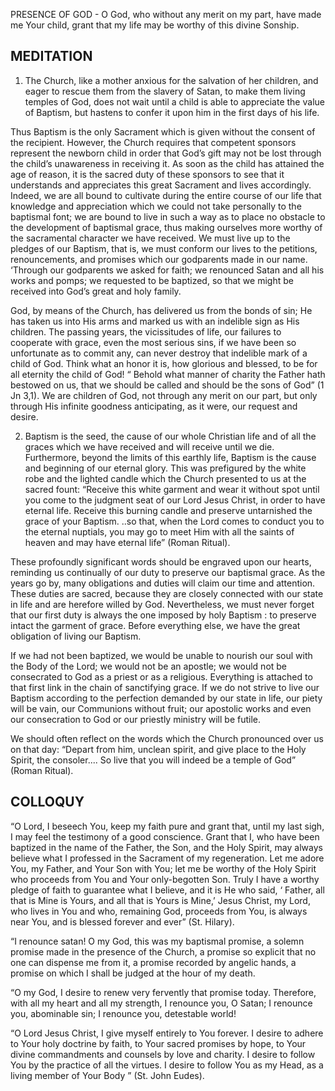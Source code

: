 PRESENCE OF GOD - O God, who without any merit on my part, have made me Your child, grant that my life may be worthy of this divine Sonship.

## MEDITATION

1. The Church, like a mother anxious for the salvation of her children, and eager to rescue them from the slavery of Satan, to make them living temples of God, does not wait until a child is able to appreciate the value of Baptism, but hastens to confer it upon him in the first days of his life.

Thus Baptism is the only Sacrament which is given without the consent of the recipient. However, the Church requires that competent sponsors represent the newborn child in order that God’s gift may not be lost through the child’s unawareness in receiving it. As soon as the child has attained the age of reason, it is the sacred duty of these sponsors to see that it understands and appreciates this great Sacrament and lives accordingly. Indeed, we are all bound to cultivate during the entire course of our life that knowledge and appreciation which we could not take personally to the baptismal font; we are bound to live in such a way as to place no obstacle to the development of baptismal grace, thus making ourselves more worthy of the sacramental character we have received. We must live up to the pledges of our Baptism, that is, we must conform our lives to the petitions, renouncements, and promises which our godparents made in our name. ‘Through our godparents we asked for faith; we renounced Satan and all his works and pomps; we requested to be baptized, so that we might be received into God’s great and holy family.

God, by means of the Church, has delivered us from the bonds of sin; He has taken us into His arms and marked us with an indelible sign as His children. The passing years, the vicissitudes of life, our failures to cooperate with grace, even the most serious sins, if we have been so unfortunate as to commit any, can never destroy that indelible mark of a child of God. Think what an honor it is, how glorious and blessed, to be for all eternity the child of God! “ Behold what manner of charity the Father hath bestowed on us, that we should be called and should be the sons of God” (1 Jn 3,1). We are children of God, not through any merit on our part, but only through His infinite goodness anticipating, as it were, our request and desire.


2. Baptism is the seed, the cause of our whole Christian life and of all the graces which we have received and will receive until we die. Furthermore, beyond the limits of this earthly life, Baptism is the cause and beginning of our eternal glory. This was prefigured by the white robe and the lighted candle which the Church presented to us at the sacred fount: “Receive this white garment and wear it without spot until you come to the judgment seat of our Lord Jesus Christ, in order to have eternal life. Receive this burning candle and preserve untarnished the grace of your Baptism. ..so that, when the Lord comes to conduct you to the eternal nuptials, you may go to meet Him with all the saints of heaven and may have eternal life” (Roman Ritual).

These profoundly significant words should be engraved upon our hearts, reminding us continually of our duty to preserve our baptismal grace. As the years go by, many obligations and duties will claim our time and attention. These duties are sacred, because they are closely connected with our state in life and are herefore willed by God. Nevertheless, we must never forget that our first duty is always the one imposed by holy Baptism : to preserve intact the garment of grace. Before everything else, we have the great obligation of living our Baptism.

If we had not been baptized, we would be unable to nourish our soul with the Body of the Lord; we would not be an apostle; we would not be consecrated to God as a priest or as a religious. Everything is attached to that first link in the chain of sanctifying grace. If we do not strive to live our Baptism according to the perfection demanded by our state in life, our piety will be vain, our Communions without fruit; our apostolic works and even our consecration to God or our priestly ministry will be futile.

We should often reflect on the words which the Church pronounced over us on that day: “Depart from him, unclean spirit, and give place to the Holy Spirit, the consoler.... So live that you will indeed be a temple of God” (Roman Ritual).

## COLLOQUY

“O Lord, I beseech You, keep my faith pure and grant that, until my last sigh, I may feel the testimony of a good conscience. Grant that I, who have been baptized in the name of the Father, the Son, and the Holy Spirit, may always believe what I professed in the Sacrament of my regeneration. Let me adore You, my Father, and Your Son with You; let me be worthy of the Holy Spirit who proceeds from You and Your only-begotten Son. Truly I have a worthy pledge of faith to guarantee what I believe, and it is He who said, ‘ Father, all that is Mine is Yours, and all that is Yours is Mine,’ Jesus Christ, my Lord, who lives in You and who, remaining God, proceeds from You, is always near You, and is blessed forever and ever” (St. Hilary).

“I renounce satan! O my God, this was my baptismal promise, a solemn promise made in the presence of the Church, a promise so explicit that no one can dispense me from it, a promise recorded by angelic hands, a promise on which I shall be judged at the hour of my death.

“O my God, I desire to renew very fervently that promise today. Therefore, with all my heart and all my strength, I renounce you, O Satan; I renounce you, abominable sin; I renounce you, detestable world!

“O Lord Jesus Christ, I give myself entirely to You forever. I desire to adhere to Your holy doctrine by faith, to Your sacred promises by hope, to Your divine commandments and counsels by love and charity. I desire to follow You by the practice of all the virtues. I desire to follow You as my Head, as a living member of Your Body ” (St. John Eudes).